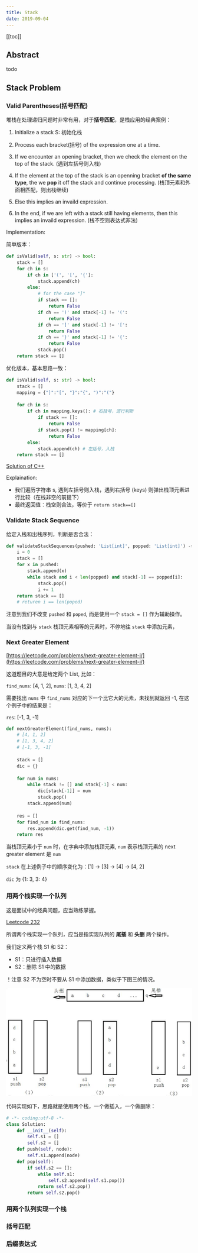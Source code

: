 ```yaml
---
title: Stack
date: 2019-09-04
---
```


[[toc]]

## Abstract

todo

## Stack Problem

### Valid Parentheses(括号匹配)

堆栈在处理递归问题时非常有用，对于**括号匹配**，是栈应用的经典案例：

1. Initialize a stack S: 初始化栈

2. Process each bracket(括号) of the expression one at a time.

3. If we encounter an opening bracket, then we check the element on the top of the stack. (遇到左括号则入栈)

4. If the element at the top of the stack is an openning bracket **of the same type**, the we **pop** it off the stack and continue processing. (栈顶元素和外面相匹配，则出栈继续)

5. Else this implies an invaild expression.

6. In the end, if we are left with a stack still having elements, then this implies an invaild expression. (栈不空则表达式非法)

Implementation:

简单版本：

```py
def isValid(self, s: str) -> bool:
    stack = []
    for ch in s:
        if ch in ['(', '[', '{']:
            stack.append(ch)
        else:
            # for the case "]"
            if stack == []:
                return False
            if ch == ')' and stack[-1] != '(':
                return False
            if ch == ']' and stack[-1] != '[':
                return False
            if ch == '}' and stack[-1] != '{':
                return False
            stack.pop()
    return stack == []
```

优化版本，基本思路一致：

```py
def isValid(self, s: str) -> bool:
    stack = []
    mapping = {"]":"[", "}":"{", ")":"("}

    for ch in s:
        if ch in mapping.keys(): # 右括号，进行判断
            if stack == []:
                return False
            if stack.pop() != mapping[ch]:
                return False
        else:
            stack.append(ch) # 左括号，入栈
    return stack == []
```

[Solution of C++](https://github.com/chenweigao/_code/blob/master/cpp/stack_valid_parenttheses.cpp)

Explaination:

- 我们遍历字符串 s, 遇到左括号则入栈，遇到右括号 (keys) 则弹出栈顶元素进行比较（在栈非空的前提下）
- 最终返回值：栈空则合法，等价于 `return stack==[]`

### Validate Stack Sequence

给定入栈和出栈序列，判断是否合法：

```py
def validateStackSequences(pushed: 'List[int]', popped: 'List[int]') -> bool:
    i = 0
    stack = []
    for x in pushed:
        stack.append(x)
        while stack and i < len(popped) and stack[-1] == popped[i]:
            stack.pop()
            i += 1
    return stack == []
    # returen i == len(poped)
```

注意到我们不改变 `pushed` 和 `poped`, 而是使用一个 `stack = []` 作为辅助操作。

当没有找到与 `stack` 栈顶元素相等的元素时，不停地往 `stack` 中添加元素，

### Next Greater Element

[https://leetcode.com/problems/next-greater-element-i/](https://leetcode.com/problems/next-greater-element-i/)

这道题目的大意是给定两个 List, 比如：

`find_nums`: [4, 1, 2], `nums`:      [1, 3, 4, 2]

需要找出 `nums` 中 `find_nums` 对应的下一个比它大的元素，未找到就返回 -1, 在这个例子中的结果是：

`res`:       [-1, 3, -1]

```py
def nextGreaterElement(find_nums, nums):
    # [4, 1, 2]
    # [1, 3, 4, 2]
    # [-1, 3, -1]

    stack = []
    dic = {}

    for num in nums:
        while stack != [] and stack[-1] < num:
            dic[stack[-1]] = num
            stack.pop()
        stack.append(num)

    res = []
    for find_num in find_nums:
        res.append(dic.get(find_num, -1))
    return res
```

当栈顶元素小于 `num` 时，在字典中添加栈顶元素, `num` 表示栈顶元素的 next greater element 是 `num`

`stack` 在上述例子中的顺序变化为：[1] -> [3] -> [4] -> [4, 2]

`dic` 为 {1: 3, 3: 4}


### 用两个栈实现一个队列

这是面试中的经典问题，应当熟练掌握。

[Leetcode 232](https://leetcode.com/problems/implement-queue-using-stacks/)

所谓两个栈实现一个队列，应当是指实现队列的 **尾插** 和 **头删** 两个操作。

我们定义两个栈 S1 和 S2：

- S1：只进行插入数据
- S2：删除 S1 中的数据

！注意 S2 不为空时不要从 S1 中添加数据，类似于下图三的情况。

![stcak_queue](../image/stack_queue.jpg)

代码实现如下，思路就是使用两个栈，一个做插入，一个做删除：

```py
# -*- coding:utf-8 -*-
class Solution:
    def __init__(self):
        self.s1 = []
        self.s2 = []
    def push(self, node):
        self.s1.append(node)
    def pop(self):
        if self.s2 == []:
            while self.s1:
                self.s2.append(self.s1.pop())
            return self.s2.pop()
        return self.s2.pop()
```

### 用两个队列实现一个栈


### 括号匹配

### 后缀表达式
